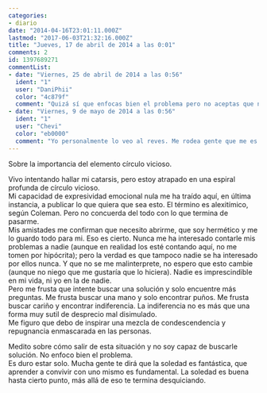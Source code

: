 ```yaml
---
categories:
- diario
date: "2014-04-16T23:01:11.000Z"
lastmod: "2017-06-03T21:32:16.000Z"
title: "Jueves, 17 de abril de 2014 a las 0:01"
comments: 2
id: 1397689271
commentList:
- date: "Viernes, 25 de abril de 2014 a las 0:56"
  ident: "1"
  user: "DaniPhii"
  color: "4c879f"
  comment: "Quizá sí que enfocas bien el problema pero no aceptas que no hay solución."
- date: "Viernes, 9 de mayo de 2014 a las 0:56"
  ident: "1"
  user: "Chevi"
  color: "eb0000"
  comment: "Yo personalmente lo veo al reves. Me rodea gente que me es indiferente pero para quien yo no lo soy.  \n  \nY por respeto, educacion, o sabe dios qué razon no les desprecio  ni ignoro.  \nAcabo de publicar otra entrada  \n  \nMe interesa la gente como tu, me gustaria hablar contigo, aunque supongo que no ocurrira"
---
```


Sobre la importancia del elemento círculo vicioso.  
  
Vivo intentando hallar mi catarsis, pero estoy atrapado en una espiral profunda de círculo vicioso.  
Mi capacidad de expresividad emocional nula me ha traído aquí, en última instancia, a publicar lo que quiera que sea esto. El término es alexitímico, según Coleman. Pero no concuerda del todo con lo que termina de pasarme.  
Mis amistades me confirman que necesito abrirme, que soy hermético y me lo guardo todo para mi. Eso es cierto. Nunca me ha interesado contarle mis problemas a nadie (aunque en realidad los esté contando aquí, no me tomen por hipócrita); pero la verdad es que tampoco nadie se ha interesado por ellos nunca. Y que no se me malinterprete, no espero que esto cambie (aunque no niego que me gustaría que lo hiciera). Nadie es imprescindible en mi vida, ni yo en la de nadie.  
Pero me frusta que intente buscar una solución y solo encuentre más preguntas. Me frusta buscar una mano y solo encontrar puños. Me frusta buscar cariño y encontrar indiferencia. La indiferencia no es más que una forma muy sutil de desprecio mal disimulado.  
Me figuro que debo de inspirar una mezcla de condescendencia y repugnancia enmascarada en las personas.  
  
Medito sobre cómo salir de esta situación y no soy capaz de buscarle solución. No enfoco bien el problema.  
Es duro estar solo. Mucha gente te dirá que la soledad es fantástica, que aprender a convivir con uno mismo es fundamental.  La soledad es buena hasta cierto punto, más allá de eso te termina desquiciando.